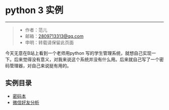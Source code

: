 # python 3 实例


***

> * 作者：范儿
> * 邮箱：2809713313@qq.com
> * 申明：转载请保留此页面

今天无意在B站上看到一个老师用python 写的学生管理系统，就想自己实现一下。后来觉得没有意义，对我来说这个系统并没有什么用。后来就自己写了一个密码管理器，对自己来说挺有用的。

## 实例目录

* [密码本](./密码本/)
* [微信好友分析](./微信数据分析/)
